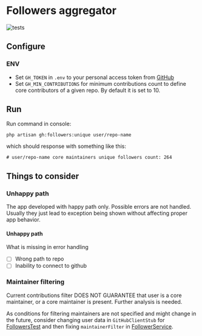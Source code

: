 # Followers aggregator

![tests](https://github.com/asahnoln/ds-test/workflows/Tests/badge.svg)

## Configure

### ENV

- Set `GH_TOKEN` in `.env` to your personal access token from [GitHub](https://github.com/settings/personal-access-tokens/new)
- Set `GH_MIN_CONTRIBUTIONS` for minimum contributions count to define core contributors of a given repo. By default it is set to 10.

## Run

Run command in console:

```fish
php artisan gh:followers:unique user/repo-name
```

which should response with something like this:

```fish
# user/repo-name core maintainers unique followers count: 264
```

## Things to consider

### Unhappy path

The app developed with happy path only. Possible errors are not handled. Usually they just lead to exception being shown without affecting proper app behavior.

#### Unhappy path

What is missing in error handling

- [ ] Wrong path to repo
- [ ] Inability to connect to github

### Maintainer filtering

Current contributions filter DOES NOT GUARANTEE that user is a core maintainer, or a core maintainer is present. Further analysis is needed.

As conditions for filtering maintainers are not specified and might change in the future, consider changing user data in `GitHubClientStub` for [FollowersTest](./tests/Feature/FollowersTest.php) and then fixing `maintainerFilter` in [FollowerService](./app/Services/FollowerService.php).
